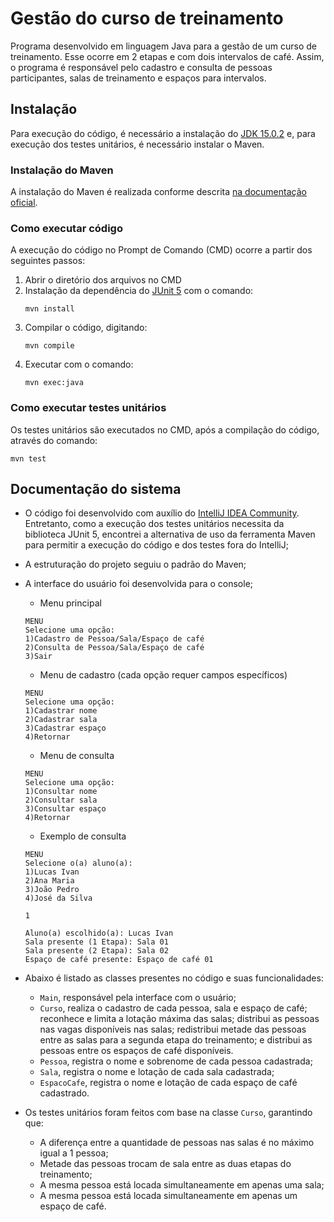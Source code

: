 # Gestão do curso de treinamento

Programa desenvolvido em linguagem Java para a gestão de um curso de treinamento. Esse ocorre em 2 etapas e com dois intervalos de café. Assim, o programa é responsável pelo cadastro e consulta de pessoas participantes, salas de treinamento e espaços para intervalos. 

## Instalação
Para execução do código, é necessário a instalação do [JDK 15.0.2](https://www.oracle.com/br/java/technologies/javase-jdk15-downloads.html) e, para execução dos testes unitários, é necessário instalar o Maven.

### Instalação do Maven
A instalação do Maven é realizada conforme descrita [na documentação oficial](https://maven.apache.org/install.html).

### Como executar código
A execução do código no Prompt de Comando (CMD) ocorre a partir dos seguintes passos:

1. Abrir o diretório dos arquivos no CMD
2. Instalação da dependência do [JUnit 5](https://junit.org/junit5/) com o comando:
   ```
   mvn install
   ```   
3. Compilar o código, digitando:
   ```
   mvn compile
   ```
4. Executar com o comando:
   ```
   mvn exec:java
   ```

### Como executar testes unitários
Os testes unitários são executados no CMD, após a compilação do código, através do comando:
```
mvn test
```


## Documentação do sistema
* O código foi desenvolvido com auxílio do [IntelliJ IDEA Community](https://www.jetbrains.com/idea/). Entretanto, como a execução dos testes unitários necessita da biblioteca JUnit 5, encontrei a alternativa de uso da ferramenta Maven para permitir a execução do código e dos testes fora do IntelliJ; 


* A estruturação do projeto seguiu o padrão do Maven;  


* A interface do usuário foi desenvolvida para o console;
    * Menu principal
    ```
    MENU
    Selecione uma opção:
    1)Cadastro de Pessoa/Sala/Espaço de café
    2)Consulta de Pessoa/Sala/Espaço de café
    3)Sair
    ```

    * Menu de cadastro (cada opção requer campos específicos)
    ```
    MENU
    Selecione uma opção:
    1)Cadastrar nome
    2)Cadastrar sala
    3)Cadastrar espaço
    4)Retornar
    ```
  
    * Menu de consulta
    ```
    MENU
    Selecione uma opção:
    1)Consultar nome
    2)Consultar sala
    3)Consultar espaço
    4)Retornar
    ```
  
    * Exemplo de consulta
    ```
    MENU
    Selecione o(a) aluno(a):
    1)Lucas Ivan
    2)Ana Maria
    3)João Pedro
    4)José da Silva
  
    1
  
    Aluno(a) escolhido(a): Lucas Ivan
    Sala presente (1 Etapa): Sala 01
    Sala presente (2 Etapa): Sala 02
    Espaço de café presente: Espaço de café 01
    ```


* Abaixo é listado as classes presentes no código e suas funcionalidades:
  
    * `Main`, responsável pela interface com o usuário;
    * `Curso`, realiza o cadastro de cada pessoa, sala e espaço de café; reconhece e limita a lotação máxima das salas; distribui as pessoas nas vagas disponíveis nas salas; redistribui metade das pessoas entre as salas para a segunda etapa do treinamento; e distribui as pessoas entre os espaços de café disponíveis. 
    * `Pessoa`, registra o nome e sobrenome de cada pessoa cadastrada;
    * `Sala`, registra o nome e lotação de cada sala cadastrada;
    * `EspacoCafe`, registra o nome e lotação de cada espaço de café cadastrado.


* Os testes unitários foram feitos com base na classe `Curso`, garantindo que:
    * A diferença entre a quantidade de pessoas nas salas é no máximo igual a 1 pessoa;
    * Metade das pessoas trocam de sala entre as duas etapas do treinamento;
    * A mesma pessoa está locada simultaneamente em apenas uma sala;
    * A mesma pessoa está locada simultaneamente em apenas um espaço de café.
    




